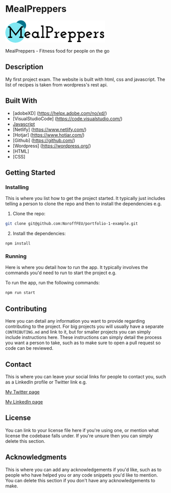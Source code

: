 # MealPreppers

![image](images/Logo.png)

MealPreppers - Fitness food for people on the go
## Description

My first project exam. The website is built with html, css and javascript. The list of recipes is taken from wordpress's rest api.


## Built With

- [adobeXD] (https://helpx.adobe.com/no/xd/)
- [VisualStudioCode] (https://code.visualstudio.com/)
- [Javascript](https://www.javascript.com/)
- [Netlify] (https://www.netlify.com/)
- [Hotjar] (https://www.hotjar.com/)
- [Github] (https://github.com/)
- [Wordpress] (https://wordpress.org/)
- [HTML]
- [CSS]


## Getting Started

### Installing

This is where you list how to get the project started. It typically just includes telling a person to clone the repo and then to install the dependencies e.g.

1. Clone the repo:

```bash
git clone git@github.com:NoroffFEU/portfolio-1-example.git
```

2. Install the dependencies:

```
npm install
```

### Running

Here is where you detail how to run the app. It typically involves the commands you'd need to run to start the project e.g.

To run the app, run the following commands:

```bash
npm run start
```

## Contributing

Here you can detail any information you want to provide regarding contributing to the project. For big projects you will usually have a separate `CONTRIBUTING.md` and link to it, but for smaller projects you can simply include instructions here. These instructions can simply detail the process you want a person to take, such as to make sure to open a pull request so code can be reviewed.

## Contact

This is where you can leave your social links for people to contact you, such as a LinkedIn profile or Twitter link e.g.

[My Twitter page](www.twitter.com)

[My LinkedIn page](www.linkedin.com)

## License

You can link to your license file here if you're using one, or mention what license the codebase falls under. If you're unsure then you can simply delete this section.

## Acknowledgments

This is where you can add any acknowledgements if you'd like, such as to people who have helped you or any code snippets you'd like to mention. You can delete this section if you don't have any acknowledgements to make.
